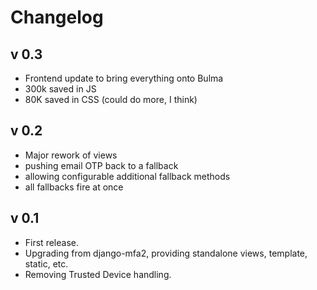 # Changelog

## v 0.3
  * Frontend update to bring everything onto Bulma
  * 300k saved in JS
  * 80K saved in CSS (could do more, I think)

## v 0.2
  * Major rework of views
  * pushing email OTP back to a fallback
  * allowing configurable additional fallback methods
  * all fallbacks fire at once

## v 0.1
  * First release.
  * Upgrading from django-mfa2, providing standalone views, template, static, etc.
  * Removing Trusted Device handling.